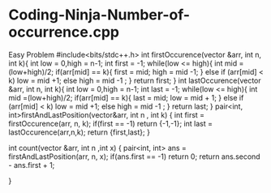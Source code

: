 # Coding-Ninja-Number-of-occurrence.cpp
Easy Problem
#include<bits/stdc++.h>
int firstOccurence(vector<int> &arr, int n, int k){
	int low = 0,high = n-1;
	int first = -1;
	while(low <= high){
	  int mid  =(low+high)/2;
	  if(arr[mid] == k){
		  first = mid;
		  high = mid -1;
	  }
	  else if (arr[mid] < k) low = mid +1;
	  else high = mid -1 ;
	}
	return first;
}
int lastOccurence(vector<int> &arr, int n, int k){
	int low = 0,high = n-1;
	int last = -1;
	while(low <= high){
	  int mid  =(low+high)/2;
	  if(arr[mid] == k){
		  last = mid;
		  low = mid + 1;
	  }
	  else if (arr[mid] < k) low = mid +1;
	  else high = mid -1 ;
	}
	return last;
}
pair<int, int>firstAndLastPosition(vector<int>&arr, int n , int k)
{
	int first = firstOccurence(arr,  n,  k);
	if(first ==  -1) return {-1,-1};
	int last = lastOccurence(arr,n,k);
	return {first,last};
}

int count(vector<int> &arr, int n ,int x)
{
	pair<int, int> ans = firstAndLastPosition(arr,  n,  x);
	if(ans.first == -1) return 0;
	return ans.second - ans.first + 1;

}
